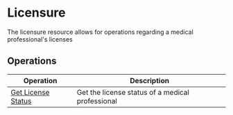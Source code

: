 # Licensure

The licensure resource allows for operations regarding a medical professional's licenses


## Operations

| Operation | Description |
| --------- | ----------- |
| [Get License Status](getLicenseStatus.md) |Get the license status of a medical professional |